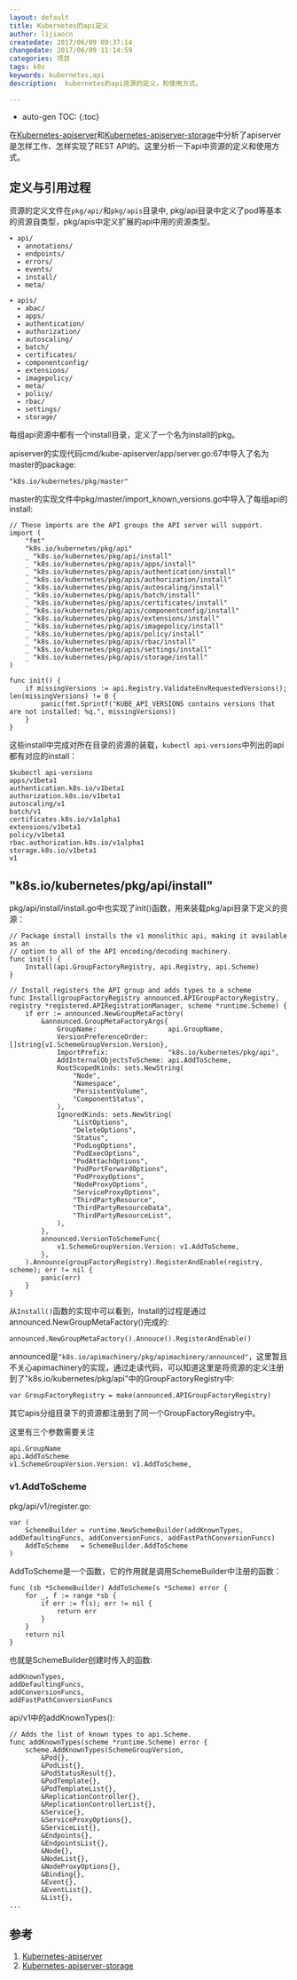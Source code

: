 ```yaml
---
layout: default
title: Kubernetes的api定义
author: lijiaocn
createdate: 2017/06/09 09:37:14
changedate: 2017/06/09 11:14:59
categories: 项目
tags: k8s
keywords: kubernetes,api
description:  kubernetes的api资源的定义，和使用方式。

---
```


* auto-gen TOC:
{:toc}

在[Kubernetes-apiserver][1]和[Kubernetes-apiserver-storage][2]中分析了apiserver是怎样工作、怎样实现了REST API的。这里分析一下api中资源的定义和使用方式。

## 定义与引用过程

资源的定义文件在`pkg/api/`和`pkg/apis`目录中, pkg/api目录中定义了pod等基本的资源自类型，pkg/apis中定义扩展的api中用的资源类型。

	▾ api/
	  ▸ annotations/
	  ▸ endpoints/
	  ▸ errors/
	  ▸ events/
	  ▸ install/
	  ▸ meta/
	
	▾ apis/
	  ▸ abac/
	  ▸ apps/
	  ▸ authentication/
	  ▸ authorization/
	  ▸ autoscaling/
	  ▸ batch/
	  ▸ certificates/
	  ▸ componentconfig/
	  ▸ extensions/
	  ▸ imagepolicy/
	  ▸ meta/
	  ▸ policy/
	  ▸ rbac/
	  ▸ settings/
	  ▸ storage/

每组api资源中都有一个install目录，定义了一个名为install的pkg。

apiserver的实现代码cmd/kube-apiserver/app/server.go:67中导入了名为master的package:

	"k8s.io/kubernetes/pkg/master"

master的实现文件中pkg/master/import_known_versions.go中导入了每组api的install:

	// These imports are the API groups the API server will support.
	import (
	    "fmt"
	    "k8s.io/kubernetes/pkg/api"
	    _ "k8s.io/kubernetes/pkg/api/install"
	    _ "k8s.io/kubernetes/pkg/apis/apps/install"
	    _ "k8s.io/kubernetes/pkg/apis/authentication/install"
	    _ "k8s.io/kubernetes/pkg/apis/authorization/install"
	    _ "k8s.io/kubernetes/pkg/apis/autoscaling/install"
	    _ "k8s.io/kubernetes/pkg/apis/batch/install"
	    _ "k8s.io/kubernetes/pkg/apis/certificates/install"
	    _ "k8s.io/kubernetes/pkg/apis/componentconfig/install"
	    _ "k8s.io/kubernetes/pkg/apis/extensions/install"
	    _ "k8s.io/kubernetes/pkg/apis/imagepolicy/install"
	    _ "k8s.io/kubernetes/pkg/apis/policy/install"
	    _ "k8s.io/kubernetes/pkg/apis/rbac/install"
	    _ "k8s.io/kubernetes/pkg/apis/settings/install"
	    _ "k8s.io/kubernetes/pkg/apis/storage/install"
	)
	
	func init() {
	    if missingVersions := api.Registry.ValidateEnvRequestedVersions(); len(missingVersions) != 0 {
	        panic(fmt.Sprintf("KUBE_API_VERSIONS contains versions that are not installed: %q.", missingVersions))
	    }
	}

这些install中完成对所在目录的资源的装载，`kubectl api-versions`中列出的api都有对应的install：

	$kubectl api-versions
	apps/v1beta1
	authentication.k8s.io/v1beta1
	authorization.k8s.io/v1beta1
	autoscaling/v1
	batch/v1
	certificates.k8s.io/v1alpha1
	extensions/v1beta1
	policy/v1beta1
	rbac.authorization.k8s.io/v1alpha1
	storage.k8s.io/v1beta1
	v1

## "k8s.io/kubernetes/pkg/api/install"

pkg/api/install/install.go中也实现了init()函数，用来装载pkg/api目录下定义的资源：

	// Package install installs the v1 monolithic api, making it available as an
	// option to all of the API encoding/decoding machinery.
	func init() {
	    Install(api.GroupFactoryRegistry, api.Registry, api.Scheme)
	}
	
	// Install registers the API group and adds types to a scheme
	func Install(groupFactoryRegistry announced.APIGroupFactoryRegistry, registry *registered.APIRegistrationManager, scheme *runtime.Scheme) {
	    if err := announced.NewGroupMetaFactory(
	        &announced.GroupMetaFactoryArgs{
	            GroupName:                  api.GroupName,
	            VersionPreferenceOrder:     []string{v1.SchemeGroupVersion.Version},
	            ImportPrefix:               "k8s.io/kubernetes/pkg/api",
	            AddInternalObjectsToScheme: api.AddToScheme,
	            RootScopedKinds: sets.NewString(
	                "Node",
	                "Namespace",
	                "PersistentVolume",
	                "ComponentStatus",
	            ),
	            IgnoredKinds: sets.NewString(
	                "ListOptions",
	                "DeleteOptions",
	                "Status",
	                "PodLogOptions",
	                "PodExecOptions",
	                "PodAttachOptions",
	                "PodPortForwardOptions",
	                "PodProxyOptions",
	                "NodeProxyOptions",
	                "ServiceProxyOptions",
	                "ThirdPartyResource",
	                "ThirdPartyResourceData",
	                "ThirdPartyResourceList",
	            ),
	        },
	        announced.VersionToSchemeFunc{
	            v1.SchemeGroupVersion.Version: v1.AddToScheme,
	        },
	    ).Announce(groupFactoryRegistry).RegisterAndEnable(registry, scheme); err != nil {
	        panic(err)
	    }
	}

从`Install()`函数的实现中可以看到，Install的过程是通过announced.NewGroupMetaFactory()完成的:

	announced.NewGroupMetaFactory().Annouce().RegisterAndEnable()

announced是`"k8s.io/apimachinery/pkg/apimachinery/announced"`，这里暂且不关心apimachinery的实现，通过走读代码，可以知道这里是将资源的定义注册到了"k8s.io/kubernetes/pkg/api"中的GroupFactoryRegistry中:

	var GroupFactoryRegistry = make(announced.APIGroupFactoryRegistry)

其它apis分组目录下的资源都注册到了同一个GroupFactoryRegistry中。

这里有三个参数需要关注

	api.GroupName
	api.AddToScheme
	v1.SchemeGroupVersion.Version: v1.AddToScheme,

### v1.AddToScheme

pkg/api/v1/register.go:

	var (
	    SchemeBuilder = runtime.NewSchemeBuilder(addKnownTypes, addDefaultingFuncs, addConversionFuncs, addFastPathConversionFuncs)
	    AddToScheme   = SchemeBuilder.AddToScheme
	)

AddToScheme是一个函数，它的作用就是调用SchemeBuilder中注册的函数：

	func (sb *SchemeBuilder) AddToScheme(s *Scheme) error {
	    for _, f := range *sb {
	        if err := f(s); err != nil {
	            return err
	        }
	    }
	    return nil
	}

也就是SchemeBuilder创建时传入的函数:

	addKnownTypes, 
	addDefaultingFuncs, 
	addConversionFuncs, 
	addFastPathConversionFuncs

api/v1中的addKnownTypes():

	// Adds the list of known types to api.Scheme.
	func addKnownTypes(scheme *runtime.Scheme) error {
	    scheme.AddKnownTypes(SchemeGroupVersion,
	        &Pod{},
	        &PodList{},
	        &PodStatusResult{},
	        &PodTemplate{},
	        &PodTemplateList{},
	        &ReplicationController{},
	        &ReplicationControllerList{},
	        &Service{},
	        &ServiceProxyOptions{},
	        &ServiceList{},
	        &Endpoints{},
	        &EndpointsList{},
	        &Node{},
	        &NodeList{},
	        &NodeProxyOptions{},
	        &Binding{},
	        &Event{},
	        &EventList{},
	        &List{},
	...

## 

## 参考

1. [Kubernetes-apiserver][1]
2. [Kubernetes-apiserver-storage][2]

[1]: http://www.lijiaocn.com/%E9%A1%B9%E7%9B%AE/2017/05/04/Kubernetes-apiserver.html "Kubernetes-apiserver" 
[2]: http://www.lijiaocn.com/%E9%A1%B9%E7%9B%AE/2017/05/10/Kubernetes-apiserver-storage.html "Kubernetes apiserver storage"
